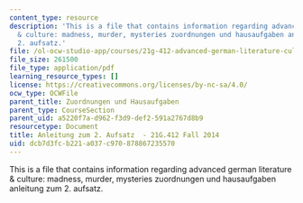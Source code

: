 ```yaml
---
content_type: resource
description: 'This is a file that contains information regarding advanced german literature
  & culture: madness, murder, mysteries zuordnungen und hausaufgaben anleitung zum
  2. aufsatz.'
file: /ol-ocw-studio-app/courses/21g-412-advanced-german-literature-culture-madness-murder-mysteries-fall-2014/dcb7d3fcb221a037c970878867235570_MIT21G_412F14_physiker.pdf
file_size: 261500
file_type: application/pdf
learning_resource_types: []
license: https://creativecommons.org/licenses/by-nc-sa/4.0/
ocw_type: OCWFile
parent_title: Zuordnungen und Hausaufgaben
parent_type: CourseSection
parent_uid: a5220f7a-d962-f3d9-def2-591a2767d8b9
resourcetype: Document
title: Anleitung zum 2. Aufsatz  - 21G.412 Fall 2014
uid: dcb7d3fc-b221-a037-c970-878867235570
---
```

This is a file that contains information regarding advanced german literature & culture: madness, murder, mysteries zuordnungen und hausaufgaben anleitung zum 2. aufsatz.